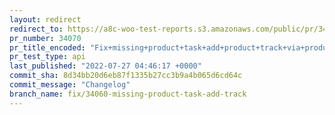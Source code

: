 ```yaml
---
layout: redirect
redirect_to: https://a8c-woo-test-reports.s3.amazonaws.com/public/pr/34070/api/index.html
pr_number: 34070
pr_title_encoded: "Fix+missing+product+task+add+product+track+via+product+templates"
pr_test_type: api
last_published: "2022-07-27 04:46:17 +0000"
commit_sha: 8d34bb20d6eb87f1335b27cc3b9a4b065d6cd64c
commit_message: "Changelog"
branch_name: fix/34060-missing-product-task-add-track
---
```


